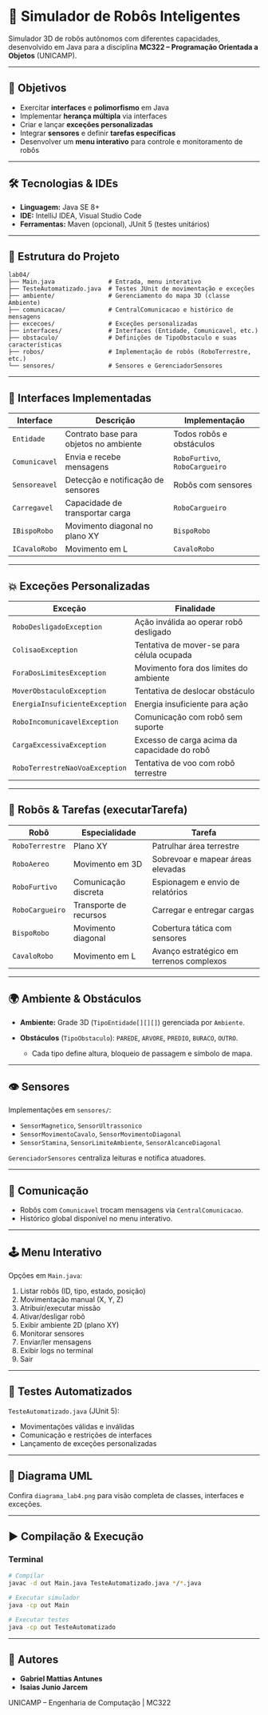 # 🤖 Simulador de Robôs Inteligentes

&#x20;

Simulador 3D de robôs autônomos com diferentes capacidades, desenvolvido em Java para a disciplina **MC322 – Programação Orientada a Objetos** (UNICAMP).

---

## 🚀 Objetivos

* Exercitar **interfaces** e **polimorfismo** em Java
* Implementar **herança múltipla** via interfaces
* Criar e lançar **exceções personalizadas**
* Integrar **sensores** e definir **tarefas específicas**
* Desenvolver um **menu interativo** para controle e monitoramento de robôs

---

## 🛠️ Tecnologias & IDEs

* **Linguagem:** Java SE 8+
* **IDE:** IntelliJ IDEA, Visual Studio Code
* **Ferramentas:** Maven (opcional), JUnit 5 (testes unitários)

---

## 📁 Estrutura do Projeto

```
lab04/
├── Main.java               # Entrada, menu interativo
├── TesteAutomatizado.java  # Testes JUnit de movimentação e exceções
├── ambiente/               # Gerenciamento do mapa 3D (classe Ambiente)
├── comunicacao/            # CentralComunicacao e histórico de mensagens
├── excecoes/               # Exceções personalizadas
├── interfaces/             # Interfaces (Entidade, Comunicavel, etc.)
├── obstaculo/              # Definições de TipoObstaculo e suas características
├── robos/                  # Implementação de robôs (RoboTerrestre, etc.)
└── sensores/               # Sensores e GerenciadorSensores
```

---

## 🧠 Interfaces Implementadas

| Interface     | Descrição                              | Implementação                  |
| ------------- | -------------------------------------- | ------------------------------ |
| `Entidade`    | Contrato base para objetos no ambiente | Todos robôs e obstáculos       |
| `Comunicavel` | Envia e recebe mensagens               | `RoboFurtivo`, `RoboCargueiro` |
| `Sensoreavel` | Detecção e notificação de sensores     | Robôs com sensores             |
| `Carregavel`  | Capacidade de transportar carga        | `RoboCargueiro`                |
| `IBispoRobo`  | Movimento diagonal no plano XY         | `BispoRobo`                    |
| `ICavaloRobo` | Movimento em L                         | `CavaloRobo`                   |

---

## 💥 Exceções Personalizadas

| Exceção                        | Finalidade                                   |
| ------------------------------ | -------------------------------------------- |
| `RoboDesligadoException`       | Ação inválida ao operar robô desligado       |
| `ColisaoException`             | Tentativa de mover-se para célula ocupada    |
| `ForaDosLimitesException`      | Movimento fora dos limites do ambiente       |
| `MoverObstaculoException`      | Tentativa de deslocar obstáculo              |
| `EnergiaInsuficienteException` | Energia insuficiente para ação               |
| `RoboIncomunicavelException`   | Comunicação com robô sem suporte             |
| `CargaExcessivaException`      | Excesso de carga acima da capacidade do robô |
| `RoboTerrestreNaoVoaException` | Tentativa de voo com robô terrestre          |

---

## 🤖 Robôs & Tarefas (executarTarefa)

| Robô            | Especialidade          | Tarefa                                   |
| --------------- | ---------------------- | ---------------------------------------- |
| `RoboTerrestre` | Plano XY               | Patrulhar área terrestre                 |
| `RoboAereo`     | Movimento em 3D        | Sobrevoar e mapear áreas elevadas        |
| `RoboFurtivo`   | Comunicação discreta   | Espionagem e envio de relatórios         |
| `RoboCargueiro` | Transporte de recursos | Carregar e entregar cargas               |
| `BispoRobo`     | Movimento diagonal     | Cobertura tática com sensores            |
| `CavaloRobo`    | Movimento em L         | Avanço estratégico em terrenos complexos |

---

## 🌍 Ambiente & Obstáculos

* **Ambiente:** Grade 3D (`TipoEntidade[][][]`) gerenciada por `Ambiente`.
* **Obstáculos** (`TipoObstaculo`): `PAREDE`, `ARVORE`, `PREDIO`, `BURACO`, `OUTRO`.

  * Cada tipo define altura, bloqueio de passagem e símbolo de mapa.

---

## 👁️ Sensores

Implementações em `sensores/`:

* `SensorMagnetico`, `SensorUltrassonico`
* `SensorMovimentoCavalo`, `SensorMovimentoDiagonal`
* `SensorStamina`, `SensorLimiteAmbiente`, `SensorAlcanceDiagonal`

`GerenciadorSensores` centraliza leituras e notifica atuadores.

---

## 💬 Comunicação

* Robôs com `Comunicavel` trocam mensagens via `CentralComunicacao`.
* Histórico global disponível no menu interativo.

---

## 🕹️ Menu Interativo

Opções em `Main.java`:

1. Listar robôs (ID, tipo, estado, posição)
2. Movimentação manual (X, Y, Z)
3. Atribuir/executar missão
4. Ativar/desligar robô
5. Exibir ambiente 2D (plano XY)
6. Monitorar sensores
7. Enviar/ler mensagens
8. Exibir logs no terminal
9. Sair

---

## 🧪 Testes Automatizados

`TesteAutomatizado.java` (JUnit 5):

* Movimentações válidas e inválidas
* Comunicação e restrições de interfaces
* Lançamento de exceções personalizadas

---

## 📐 Diagrama UML

Confira `diagrama_lab4.png` para visão completa de classes, interfaces e exceções.

---

## ▶️ Compilação & Execução

### Terminal

```bash
# Compilar
javac -d out Main.java TesteAutomatizado.java */*.java

# Executar simulador
java -cp out Main

# Executar testes
java -cp out TesteAutomatizado
```

---

## 👥 Autores

* **Gabriel Mattias Antunes**
* **Isaias Junio Jarcem**

UNICAMP – Engenharia de Computação | MC322
